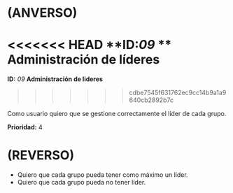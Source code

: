 # (ANVERSO)
<<<<<<< HEAD
**ID:*09* **  **Administración de líderes**
=======
**ID:** *09*  **Administración de lideres**
>>>>>>> cdbe7545f631762ec9cc14b9a1a9640cb2892b7c

Como usuario quiero que se gestione correctamente el líder de cada grupo.

**Prioridad:** 4


# (REVERSO)

* Quiero que cada grupo pueda tener como máximo un líder.
* Quiero que cada grupo pueda no tener líder.

